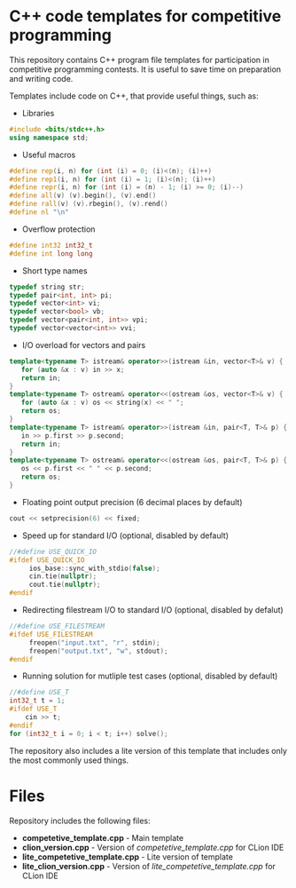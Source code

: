 # C++ code templates for competitive programming
This repository contains C++ program file templates for participation in competitive programming contests. It is useful to save time on preparation and writing code.

Templates include code on C++, that provide useful things, such as:
 - Libraries
```cpp
#include <bits/stdc++.h>
using namespace std;
```
 - Useful macros
```cpp
#define rep(i, n) for (int (i) = 0; (i)<(n); (i)++)
#define rep1(i, n) for (int (i) = 1; (i)<(n); (i)++)
#define repr(i, n) for (int (i) = (n) - 1; (i) >= 0; (i)--)
#define all(v) (v).begin(), (v).end()
#define rall(v) (v).rbegin(), (v).rend()
#define nl "\n"
```
 - Overflow protection
```cpp
#define int32 int32_t
#define int long long
```
- Short type names
```cpp
typedef string str;
typedef pair<int, int> pi;
typedef vector<int> vi;
typedef vector<bool> vb;
typedef vector<pair<int, int>> vpi;
typedef vector<vector<int>> vvi;
```
 - I/O overload for vectors and pairs
```cpp
template<typename T> istream& operator>>(istream &in, vector<T>& v) {
   for (auto &x : v) in >> x;
   return in;
}
template<typename T> ostream& operator<<(ostream &os, vector<T>& v) { 
   for (auto &x : v) os << string(x) << " ";
   return os;
}
template<typename T> istream& operator>>(istream &in, pair<T, T>& p) {
   in >> p.first >> p.second;
   return in;
}
template<typename T> ostream& operator<<(ostream &os, pair<T, T>& p) {
   os << p.first << " " << p.second;
   return os;
}
```
 - Floating point output precision (6 decimal places by default)
```cpp
cout << setprecision(6) << fixed;
```
 - Speed up for standard I/O (optional, disabled by default)
```cpp
//#define USE_QUICK_IO
#ifdef USE_QUICK_IO
     ios_base::sync_with_stdio(false);
     cin.tie(nullptr);
     cout.tie(nullptr);
#endif
```
 - Redirecting filestream I/O to standard I/O (optional, disabled by defalut)
```cpp
//#define USE_FILESTREAM
#ifdef USE_FILESTREAM
     freopen("input.txt", "r", stdin);
     freopen("output.txt", "w", stdout);
#endif
```
 - Running solution for mutliple test cases (optional, disabled by default)
```cpp
//#define USE_T
int32_t t = 1;
#ifdef USE_T
    cin >> t;
#endif
for (int32_t i = 0; i < t; i++) solve();
```

The repository also includes a lite version of this template that includes only the most commonly used things.

# Files
Repository includes the following files:
 - **competetive_template.cpp** - Main template
 - **clion_version.cpp** - Version of *competetive_template.cpp* for CLion IDE
 - **lite_competetive_template.cpp** - Lite version of template
 - **lite_clion_version.cpp** - Version of *lite_competetive_template.cpp* for CLion IDE
